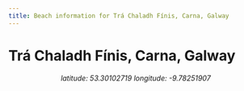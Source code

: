 ```yaml
---
title: Beach information for Trá Chaladh Fínis, Carna, Galway
---
```

# Trá Chaladh Fínis, Carna, Galway 

<div align="center"><i>latitude: 53.30102719 longitude: -9.78251907</i></div>